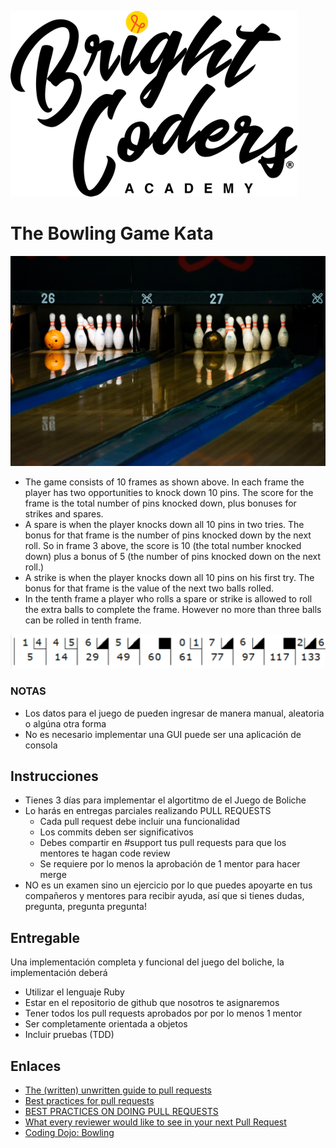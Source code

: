 ![BrightCoders Logo](img/logo-bc.png)

# The Bowling Game Kata
![cover](img/cover.jpg)

- The game consists of 10 frames as shown above. In each frame the player has two opportunities to knock down 10 pins. The score for the frame is the total number of pins knocked down, plus bonuses for strikes and spares.
- A spare is when the player knocks down all 10 pins in two tries. The bonus for that frame is the number of pins knocked down by the next roll. So in frame 3 above, the score is 10 (the total number knocked down) plus a bonus of 5 (the number of pins knocked down on the next roll.)
- A strike is when the player knocks down all 10 pins on his first try. The bonus for that frame is the value of the next two balls rolled.
- In the tenth frame a player who rolls a spare or strike is allowed to roll the extra balls to complete the frame. However no more than three balls can be rolled in tenth frame.

![Bowling score](img/bowling.png)


### NOTAS
- Los datos para el juego de pueden ingresar de manera manual, aleatoria o algúna otra forma
- No es necesario implementar una GUI puede ser una aplicación de consola

## Instrucciones
- Tienes 3 días para implementar el algortitmo de el Juego de Boliche
- Lo harás en entregas parciales realizando PULL REQUESTS
  - Cada pull request debe incluir una funcionalidad
  - Los commits deben ser significativos
  - Debes compartir en #support tus pull requests para que los mentores te hagan code review
  - Se requiere por lo menos la aprobación de 1 mentor para hacer merge
- NO es un examen sino un ejercicio por lo que puedes apoyarte en tus compañeros y mentores para recibir ayuda, así que si tienes dudas, pregunta, pregunta pregunta!

## Entregable
Una implementación completa y funcional del juego del boliche, la implementación deberá
- Utilizar el lenguaje Ruby
- Estar en el repositorio de github que nosotros te asignaremos
- Tener todos los pull requests aprobados por por lo menos 1 mentor
- Ser completamente orientada a objetos
- Incluir pruebas (TDD)

## Enlaces
- [The (written) unwritten guide to pull requests](https://www.atlassian.com/blog/git/written-unwritten-guide-pull-requests)
- [Best practices for pull requests](https://github.community/t/best-practices-for-pull-requests/10195)
- [BEST PRACTICES ON DOING PULL REQUESTS](https://holgerfrohloff.de/best-practices-on-doing-pull-requests/)
- [What every reviewer would like to see in your next Pull Request](https://nebulab.it/blog/what-every-reviewer-would-like-to-see-in-your-next-pull-request/?utm_content=bufferbd023&utm_medium=social&utm_source=twitter.com&utm_campaign=buffer)
- [Coding Dojo: Bowling](https://codingdojo.org/kata/Bowling/)
